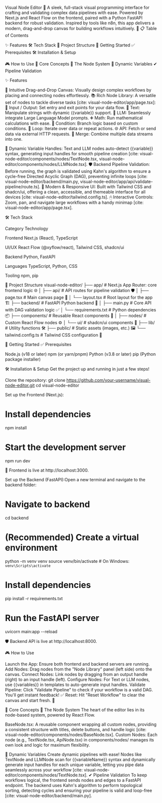 Visual Node Editor 🚀
A sleek, full-stack visual programming interface for crafting and validating complex data pipelines with ease. Powered by Next.js and React Flow on the frontend, paired with a Python FastAPI backend for robust validation. Inspired by tools like n8n, this app delivers a modern, drag-and-drop canvas for building workflows intuitively. 🌟
📋 Table of Contents

✨ Features
🛠 Tech Stack
📂 Project Structure
🚀 Getting Started
✅ Prerequisites
🛠 Installation & Setup


🎮 How to Use
🧠 Core Concepts
🧩 The Node System
🔗 Dynamic Variables
✔ Pipeline Validation



✨ Features

🎨 Intuitive Drag-and-Drop Canvas: Visually design complex workflows by placing and connecting nodes effortlessly.
📚 Rich Node Library: A versatile set of nodes to tackle diverse tasks [cite: visual-node-editor/app/page.tsx]:
🔽 Input / Output: Set entry and exit points for your data flow.
📝 Text: Manipulate strings with dynamic {{variable}} support.
🤖 LLM: Seamlessly integrate Large Language Model prompts.
➕ Math: Run mathematical calculations with ease.
🔀 Condition: Branch logic based on custom conditions.
🔄 Loop: Iterate over data or repeat actions.
🌐 API: Fetch or send data via external HTTP requests.
🔗 Merge: Combine multiple data streams into one.


🔗 Dynamic Variable Handles: Text and LLM nodes auto-detect {{variable}} syntax, generating input handles for smooth pipeline creation [cite: visual-node-editor/components/nodes/TextNode.tsx, visual-node-editor/components/nodes/LLMNode.tsx].
🛡 Backend Pipeline Validation: Before running, the graph is validated using Kahn's algorithm to ensure a cycle-free Directed Acyclic Graph (DAG), preventing infinite loops [cite: visual-node-editor/backend/main.py, visual-node-editor/app/api/validate-pipeline/route.ts].
📱 Modern & Responsive UI: Built with Tailwind CSS and shadcn/ui, offering a clean, accessible, and themeable interface for all devices [cite: visual-node-editor/tailwind.config.ts].
🖱 Interactive Controls: Zoom, pan, and navigate large workflows with a handy minimap [cite: visual-node-editor/app/page.tsx].

🛠 Tech Stack



Category
Technology



Frontend
Next.js (React), TypeScript


UI/UX
React Flow (@xyflow/react), Tailwind CSS, shadcn/ui


Backend
Python, FastAPI


Languages
TypeScript, Python, CSS


Tooling
npm, pip


📂 Project Structure
visual-node-editor/
├── app/                  # Next.js App Router: core frontend logic 🌐
│   ├── api/              # API routes for pipeline validation 🛡
│   ├── page.tsx          # Main canvas page 🎨
│   └── layout.tsx        # Root layout for the app 🏗
├── backend/              # FastAPI Python backend 🐍
│   ├── main.py           # Core API with DAG validation logic ✅
│   └── requirements.txt  # Python dependencies 📦
├── components/           # Reusable React components 🧩
│   ├── nodes/            # Custom React Flow nodes ⚙
│   └── ui/               # shadcn/ui components 🎨
├── lib/                  # Utility functions 🛠
├── public/               # Static assets (images, etc.) 🖼
└── tailwind.config.ts    # Tailwind CSS configuration 🎨

🚀 Getting Started
✅ Prerequisites

Node.js (v18 or later)
npm (or yarn/pnpm)
Python (v3.8 or later)
pip (Python package installer)

🛠 Installation & Setup
Get the project up and running in just a few steps!

Clone the repository:
git clone https://github.com/your-username/visual-node-editor.git
cd visual-node-editor


Set up the Frontend (Next.js):
# Install dependencies
npm install

# Start the development server
npm run dev

🎉 Frontend is live at http://localhost:3000.

Set up the Backend (FastAPI):Open a new terminal and navigate to the backend folder:
# Navigate to backend
cd backend

# (Recommended) Create a virtual environment
python -m venv venv
source venv/bin/activate  # On Windows: `venv\Scripts\activate`

# Install dependencies
pip install -r requirements.txt

# Run the FastAPI server
uvicorn main:app --reload

🛡 Backend API is live at http://localhost:8000.


🎮 How to Use

Launch the App: Ensure both frontend and backend servers are running.
Add Nodes: Drag nodes from the "Node Library" panel (left side) onto the canvas.
Connect Nodes: Link nodes by dragging from an output handle (right) to an input handle (left).
Configure Nodes: For Text or LLM nodes, use {{variables}} in templates to auto-generate input handles.
Validate Pipeline: Click "Validate Pipeline" to check if your workflow is a valid DAG. You'll get instant feedback! ✅
Reset: Hit "Reset Workflow" to clear the canvas and start fresh. 🧹

🧠 Core Concepts
🧩 The Node System
The heart of the editor lies in its node-based system, powered by React Flow.

BaseNode.tsx: A reusable component wrapping all custom nodes, providing a consistent structure with titles, delete buttons, and handle logic [cite: visual-node-editor/components/nodes/BaseNode.tsx].
Custom Nodes: Each node (e.g., TextNode.tsx, ApiNode.tsx) in components/nodes/ manages its own look and logic for maximum flexibility.

🔗 Dynamic Variables
Create dynamic pipelines with ease! Nodes like TextNode and LLMNode scan for {{variableName}} syntax and dynamically generate input handles for each unique variable, letting you pipe data seamlessly across your workflow [cite: visual-node-editor/components/nodes/TextNode.tsx].
✔ Pipeline Validation
To keep workflows logical, the frontend sends nodes and edges to a FastAPI endpoint. The backend uses Kahn's algorithm to perform topological sorting, detecting cycles and ensuring your pipeline is valid and loop-free [cite: visual-node-editor/backend/main.py].
